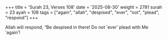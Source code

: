 +++
title = 'Surah 23, Verses 108'
date = '2025-08-30'
weight = 2781
surah = 23
ayah = 108
tags = ["again", "allah", "despised", "ever", "not", "plead", "respond"]
+++

Allah will respond, “Be despised in there! Do not ˹ever˺ plead with Me ˹again˺!
